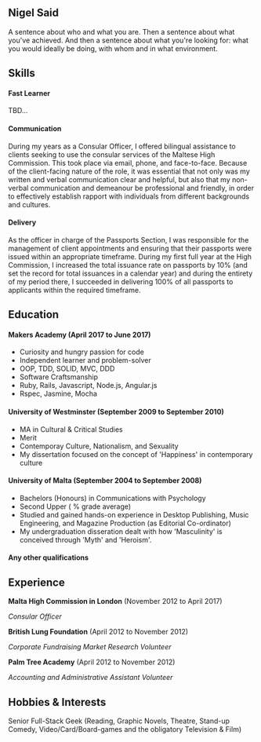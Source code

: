 ## Nigel Said

A sentence about who and what you are. Then a sentence about what you've achieved. And then a sentence about what you're looking for: what you would ideally be doing, with whom and in what environment.

## Skills

#### Fast Learner
TBD...

#### Communication

During my years as a Consular Officer, I offered bilingual assistance to clients seeking to use the consular services of the Maltese High Commission.  This took place via email, phone, and face-to-face. Because of the client-facing nature of the role, it was essential that not only was my written and verbal communication clear and helpful, but also that my non-verbal communication and demeanour be professional and friendly, in order to effectively establish rapport with individuals from different backgrounds and cultures.

#### Delivery

As the officer in charge of the Passports Section, I was responsible for the management of client appointments and ensuring that their passports were issued within an appropriate timeframe. During my first full year at the High Commission, I increased the total issuance rate on passports by 10% (and set the record for total issuances in a calendar year) and during the entirety of my period there, I succeeded in delivering 100% of all passports to applicants within the required timeframe.  

## Education

#### Makers Academy (April 2017 to June 2017)

- Curiosity and hungry passion for code
- Independent learner and problem-solver
- OOP, TDD, SOLID, MVC, DDD
- Software Craftsmanship
- Ruby, Rails, Javascript, Node.js, Angular.js
- Rspec, Jasmine, Mocha

#### University of Westminster (September 2009 to September 2010)

- MA in Cultural & Critical Studies
- Merit
- Contemporay Culture, Nationalism, and Sexuality
- My dissertation focused on the concept of 'Happiness' in contemporary culture

#### University of Malta (September 2004 to September 2008)

- Bachelors (Honours) in Communications with Psychology
- Second Upper ( % grade average)
- Studied and gained hands-on experience in Desktop Publishing, Music Engineering, and Magazine Production (as Editorial Co-ordinator)
- My undergraduation disseration dealt with how 'Masculinity' is conceived through 'Myth' and 'Heroism'.


#### Any other qualifications

## Experience

**Malta High Commission in London** (November 2012 to April 2017)    

*Consular Officer*

**British Lung Foundation** (April 2012 to November 2012) 

*Corporate Fundraising Market Research Volunteer*

**Palm Tree Academy** (April 2012 to November 2012)

*Accounting and Administrative Assistant Volunteer*


## Hobbies & Interests

Senior Full-Stack Geek (Reading, Graphic Novels, Theatre, Stand-up Comedy, Video/Card/Board-games and the obligatory Television & Film)
